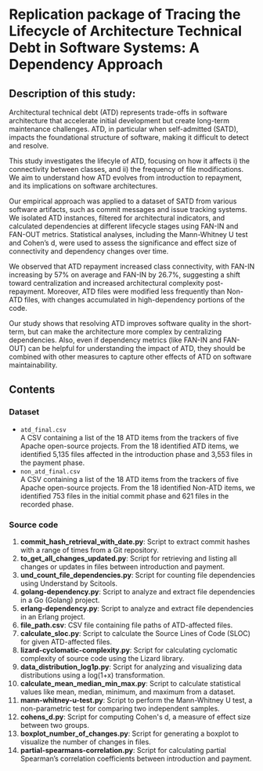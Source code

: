 # Replication package of Tracing the Lifecycle of Architecture Technical Debt in Software Systems: A Dependency Approach

## Description of this study:
Architectural technical debt (ATD) represents trade-offs in software architecture that accelerate initial development but create long-term maintenance challenges. ATD, in particular when self-admitted (SATD), impacts the foundational structure of software, making it difficult to detect and resolve.

This study investigates the lifecyle of ATD, focusing on how it affects i) the connectivity between classes, and ii) the frequency of file modifications. We aim to understand how ATD evolves from introduction to repayment, and its implications on software architectures.

Our empirical approach was applied to a dataset of SATD from various software artifacts, such as commit messages and issue tracking systems. We isolated ATD instances, filtered for architectural indicators, and calculated dependencies at different lifecycle stages using FAN-IN and FAN-OUT metrics. Statistical analyses, including the Mann-Whitney U test and Cohen’s d, were used to assess the significance and effect size of connectivity and dependency changes over time.

We observed that ATD repayment increased class connectivity, with FAN-IN increasing by 57\% on average and FAN-IN by 26.7%, suggesting a shift toward centralization and increased architectural complexity post-repayment. Moreover, ATD files were modified less frequently than Non-ATD files, with changes accumulated in high-dependency portions of the code.

Our study shows that resolving ATD improves software quality in the short-term, but can make the architecture more complex by centralizing dependencies. Also, even if dependency metrics (like FAN-IN and FAN-OUT) can be helpful for understanding the impact of ATD, they should be combined with other measures to capture other effects of ATD on software maintainability.

## Contents

### Dataset
- `atd_final.csv`\
    A CSV containing a list of the 18 ATD items from the trackers of five Apache open-source projects. From the 18 identified ATD items, we identified 5,135 files affected in the introduction phase and 3,553 files in the payment phase.
- `non_atd_final.csv`\
    A CSV containing a list of the 18 ATD items from the trackers of five Apache open-source projects. From the 18 identified Non-ATD items, we identified 753 files in the initial commit phase and 621 files in the recorded phase.

### Source code
1. **commit_hash_retrieval_with_date.py**: Script to extract commit hashes with a range of times from a Git repository.
2. **to_get_all_changes_updated.py**: Script for retrieving and listing all changes or updates in files between introduction and payment.
3. **und_count_file_dependencies.py**: Script for counting file dependencies using Understand by Scitools.
4. **golang-dependency.py**: Script to analyze and extract file dependencies in a Go (Golang) project.
5. **erlang-dependency.py**: Script to analyze and extract file dependencies in an Erlang project.
6. **file_path.csv**: CSV file containing file paths of ATD-affected files.
7. **calculate_sloc.py**: Script to calculate the Source Lines of Code (SLOC) for given ATD-affected files.
8. **lizard-cyclomatic-complexity.py**: Script for calculating cyclomatic complexity of source code using the Lizard library.
9. **data_distribution_log1p.py**: Script for analyzing and visualizing data distributions using a log(1+x) transformation.
10. **calculate_mean_median_min_max.py**: Script to calculate statistical values like mean, median, minimum, and maximum from a dataset.
11. **mann-whitney-u-test.py**: Script to perform the Mann-Whitney U test, a non-parametric test for comparing two independent samples.
12. **cohens_d.py**: Script for computing Cohen's d, a measure of effect size between two groups.
13. **boxplot_number_of_changes.py**: Script for generating a boxplot to visualize the number of changes in files.
14. **partial-spearmans-correlation.py**: Script for calculating partial Spearman’s correlation coefficients between introduction and payment. 
